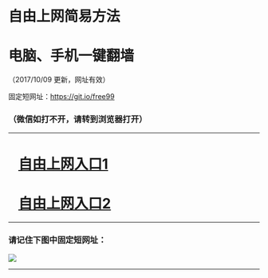 ﻿# 自由上网简易方法

# 电脑、手机一键翻墙

（2017/10/09 更新，网址有效）

固定短网址：https://git.io/free99

### （微信如打不开，请转到浏览器打开）


***





# &nbsp;&nbsp; <a href="http://ft712214153.fwq-tz-1001.info/fwqtz01.html?t=100900116952 " target="_blank">自由上网入口1</a>
# &nbsp;&nbsp; <a href="http://ft3037326444.fwq-tz-1002.info/fwqtz02.html?t=100900114337 " target="_blank">自由上网入口2</a>
***

### 请记住下图中固定短网址：

<img src="https://s3-us-west-2.amazonaws.com/fwq-1001/yjfq-20170905okok.png" /> 


***

